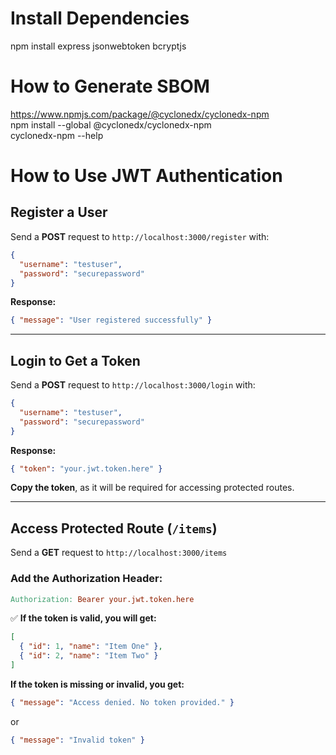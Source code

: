 # Install Dependencies
npm install express jsonwebtoken bcryptjs

# How to Generate SBOM
https://www.npmjs.com/package/@cyclonedx/cyclonedx-npm \
npm install --global @cyclonedx/cyclonedx-npm \
cyclonedx-npm --help


# How to Use JWT Authentication

##  Register a User

Send a **POST** request to `http://localhost:3000/register` with:

```json
{
  "username": "testuser",
  "password": "securepassword"
}
```

 **Response:**

```json
{ "message": "User registered successfully" }
```

---

##  Login to Get a Token

Send a **POST** request to `http://localhost:3000/login` with:

```json
{
  "username": "testuser",
  "password": "securepassword"
}
```

 **Response:**

```json
{ "token": "your.jwt.token.here" }
```

 **Copy the token**, as it will be required for accessing protected routes.

---

##  Access Protected Route (`/items`)

Send a **GET** request to `http://localhost:3000/items`

### **Add the Authorization Header:**

```makefile
Authorization: Bearer your.jwt.token.here
```

✅ **If the token is valid, you will get:**

```json
[
  { "id": 1, "name": "Item One" },
  { "id": 2, "name": "Item Two" }
]
```

 **If the token is missing or invalid, you get:**

```json
{ "message": "Access denied. No token provided." }
```

or

```json
{ "message": "Invalid token" }
```

